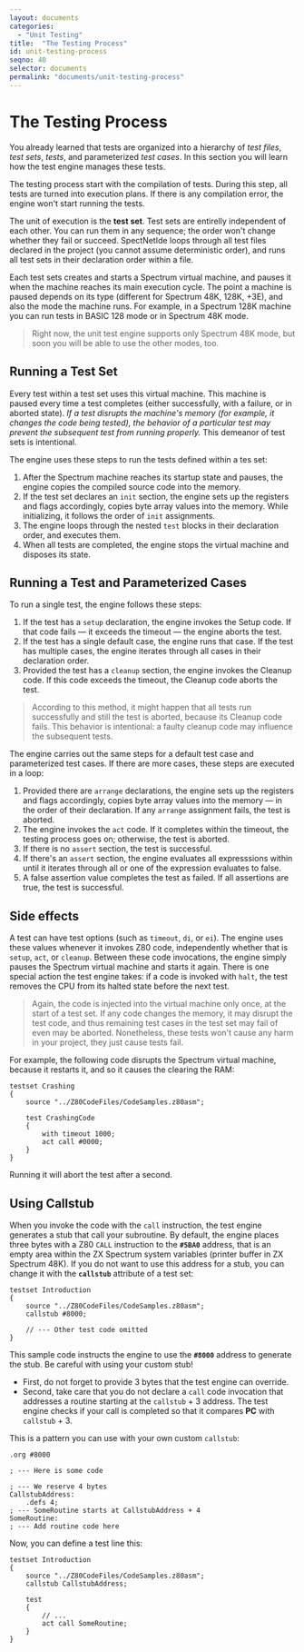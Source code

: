 ```yaml
---
layout: documents
categories: 
  - "Unit Testing"
title:  "The Testing Process"
id: unit-testing-process
seqno: 40
selector: documents
permalink: "documents/unit-testing-process"
---
```


# The Testing Process

You already learned that tests are organized into a hierarchy of _test files_, _test sets_, _tests_, and parameterized
_test cases_. In this section you will learn how the test engine manages these tests.

The testing process start with the compilation of tests. During this step, all tests are turned into execution plans.
If there is any compilation error, the engine won't start running the tests.

The unit of execution is the __test set__. Test sets are entirelly independent of each other. You can run them in any
sequence; the order won't change whether they fail or succeed. SpectNetIde loops through all test files declared in the
project (you cannot assume deterministic order), and runs all test sets in their declaration order within a file.

Each test sets creates and starts a Spectrum virtual machine, and pauses it when the machine reaches its main execution 
cycle. The point a machine is paused depends on its type (different for Spectrum 48K, 128K, +3E), and also the mode the machine
runs. For example, in a Spectrum 128K machine you can run tests in BASIC 128 mode or in Spectrum 48K mode.

> Right now, the unit test engine supports only Spectrum 48K mode, but soon you will be able to use the other modes, too.

## Running a Test Set

Every test within a test set uses this virtual machine. This machine is paused every time a test completes 
(either successfully, with a failure, or in aborted state). _If a test disrupts the machine's memory (for example, it changes
the code being tested), the behavior of a particular test may prevent the subsequent test from running properly._ This demeanor
of test sets is intentional.

The engine uses these steps to run the tests defined within a tes set:

1. After the Spectrum machine reaches its startup state and pauses, the engine copies the compiled source code into
the memory.
2. If the test set declares an `init` section, the engine sets up the registers and flags accordingly, copies byte array
values into the memory. While initializing, it follows the order of `init` assignments. 
3. The engine loops through the nested `test` blocks in their declaration order, and executes them.
4. When all tests are completed, the engine stops the virtual machine and disposes its state.

## Running a Test and Parameterized Cases

To run a single test, the engine follows these steps:

1. If the test has a `setup` declaration, the engine invokes the Setup code. If that code fails 
&mdash; it exceeds the timeout &mdash; the engine aborts the test.
2. If the test has a single default case, the engine runs that case. If the test has multiple cases, 
the engine iterates through all cases in their declaration order.
3. Provided the test has a `cleanup` section, the engine invokes the Cleanup code. If this code 
exceeds the timeout, the Cleanup code aborts the test.

> According to this method, it might happen that all tests run successfully and still the test is
aborted, because its Cleanup code fails. This behavior is intentional: a faulty cleanup code may influence
the subsequent tests.

The engine carries out the same steps for a default test case and parameterized test cases. If there are 
more cases, these steps are executed in a loop:

1. Provided there are `arrange` declarations, the engine sets up the registers and flags accordingly, 
copies byte array values into the memory &mdash; in the order of their declaration. If any `arrange` 
assignment fails, the test is aborted.
2. The engine invokes the `act` code. If it completes within the timeout, the testing process goes on;
otherwise, the test is aborted.
3. If there is no `assert` section, the test is successful.
4. If there's an `assert` section, the engine evaluates all expresssions within until it iterates through 
all or one of the expression evaluates to false.
5. A false assertion value completes the test as failed. If all assertions are true, the test is successful.

## Side effects

A test can have test options (such as `timeout`, `di`, or `ei`). The engine uses these values whenever
it invokes Z80 code, independently whether that is `setup`, `act`, or `cleanup`. Between these 
code invocations, the engine simply pauses the Spectrum virtual machine and starts it again. There is one
special action the test engine takes: if a code is invoked with `halt`, the test removes the CPU from its
halted state before the next test.

> Again, the code is injected into the virtual machine only once, at the start of a test set. If any code
changes the memory, it may disrupt the test code, and thus remaining test cases in the test set may fail of
even may be aborted. Nonetheless, these tests won't cause any harm in your project, they just cause tests fail.

For example, the following code disrupts the Spectrum virtual machine, because it restarts it, and so it causes
the clearing the RAM:

```
testset Crashing
{
    source "../Z80CodeFiles/CodeSamples.z80asm";

    test CrashingCode
    {
        with timeout 1000;
        act call #0000;
    }
}
```

Running it will abort the test after a second.

## Using Callstub

When you invoke the code with the `call` instruction, the test engine generates a stub
that call your subroutine. By default, the engine places three bytes with a Z80 `CALL`
instruction to the __`#5BA0`__ address, that is an empty area within the ZX Spectrum system
variables (printer buffer in ZX Spectrum 48K). If you do not want to use this address for a
stub, you can change it with the __`callstub`__ attribute of a test set:

```
testset Introduction
{
    source "../Z80CodeFiles/CodeSamples.z80asm";
    callstub #8000;

    // --- Other test code omitted
}
```

This sample code instructs the engine to use the __`#8000`__ address to generate the stub.
Be careful with using your custom stub!
* First, do not forget to provide 3 bytes that the test engine can override.
* Second, take care that you do not declare a `call` code invocation that addresses a routine
starting at the `callstub` + 3 address. The test engine checks if your call is completed so
that it compares __PC__ with `callstub` + 3.

This is a pattern you can use with your own custom `callstub`:

```
.org #8000

; --- Here is some code

; --- We reserve 4 bytes
CallstubAddress:
    .defs 4;
; --- SomeRoutine starts at CallstubAddress + 4
SomeRoutine:
; --- Add routine code here
```

Now, you can define a test line this:

```
testset Introduction
{
    source "../Z80CodeFiles/CodeSamples.z80asm";
    callstub CallstubAddress;

    test 
    {
        // ...
        act call SomeRoutine;
    }
}

```
